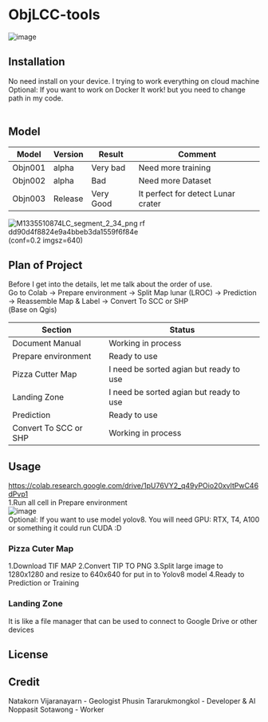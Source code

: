 # ObjLCC-tools
![image](https://github.com/user-attachments/assets/53e317db-ce41-4e22-b579-bd1c49e8df17)

## Installation
No need install on your device. I trying to work everything on cloud machine <br />
Optional: If you want to work on Docker It work! but you need to change path in my code. <br />
<br />

## Model
| Model  | Version | Result | Comment |
| ------------- | ------------- | ------------- | ------------- |
| Objn001  | alpha | Very bad | Need more training |
| Objn002  | alpha | Bad | Need more Dataset |
| Objn003 | Release | Very Good | It perfect for detect Lunar crater | <br />


![M1335510874LC_segment_2_34_png rf dd90d4f8824e9a4bbeb3da1559f6f84e](https://github.com/user-attachments/assets/617f9caa-31f2-470e-bb88-3a70bb997bc4) <br />
(conf=0.2 imgsz=640)


## Plan of Project
Before I get into the details, let me talk about the order of use. <br />
Go to Colab -> Prepare environment -> Split Map lunar (LROC) -> Prediction -> Reassemble Map & Label -> Convert To SCC or SHP <br />
(ฺBase on Qgis)

| Section | Status |
| ------------- | ------------- |
| Document Manual | Working in process |
| Prepare environment | Ready to use |
| Pizza Cutter Map | I need be sorted agian but ready to use |
| Landing Zone | I need be sorted agian but ready to use |
| Prediction | Ready to use |
| Convert To SCC or SHP | Working in process |

## Usage

https://colab.research.google.com/drive/1pU76VY2_q49yPOio20xvltPwC46dPvp1 <br />
1.Run all cell in Prepare environment <br />
![image](https://github.com/user-attachments/assets/1d75e4a9-4d69-41cf-8853-574b0bce25e0) <br />
Optional: If you want to use model yolov8. You will need GPU: RTX, T4, A100 or something it could run CUDA :D 

### Pizza Cuter Map
1.Download TIF MAP
2.Convert TIP TO PNG
3.Split large image to 1280x1280 and resize to 640x640 for put in to Yolov8 model
4.Ready to Prediction or Training

### Landing Zone
It is like a file manager that can be used to connect to Google Drive or other devices

## License


## Credit
Natakorn Vijaranayarn - Geologist
Phusin Tararukmongkol - Developer & AI 
Noppasit Sotawong - Worker
